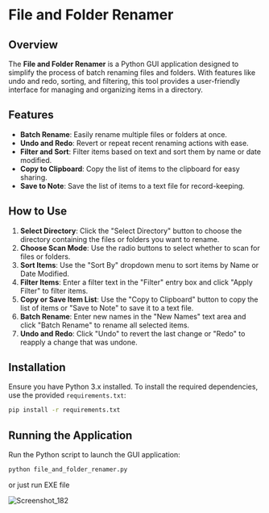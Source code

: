 # File and Folder Renamer

## Overview

The **File and Folder Renamer** is a Python GUI application designed to simplify the process of batch renaming files and folders. With features like undo and redo, sorting, and filtering, this tool provides a user-friendly interface for managing and organizing items in a directory.

## Features

- **Batch Rename**: Easily rename multiple files or folders at once.
- **Undo and Redo**: Revert or repeat recent renaming actions with ease.
- **Filter and Sort**: Filter items based on text and sort them by name or date modified.
- **Copy to Clipboard**: Copy the list of items to the clipboard for easy sharing.
- **Save to Note**: Save the list of items to a text file for record-keeping.

## How to Use

1. **Select Directory**: Click the "Select Directory" button to choose the directory containing the files or folders you want to rename.
2. **Choose Scan Mode**: Use the radio buttons to select whether to scan for files or folders.
3. **Sort Items**: Use the "Sort By" dropdown menu to sort items by Name or Date Modified.
4. **Filter Items**: Enter a filter text in the "Filter" entry box and click "Apply Filter" to filter items.
5. **Copy or Save Item List**: Use the "Copy to Clipboard" button to copy the list of items or "Save to Note" to save it to a text file.
6. **Batch Rename**: Enter new names in the "New Names" text area and click "Batch Rename" to rename all selected items.
7. **Undo and Redo**: Click "Undo" to revert the last change or "Redo" to reapply a change that was undone.

## Installation

Ensure you have Python 3.x installed. To install the required dependencies, use the provided `requirements.txt`:

```bash
pip install -r requirements.txt
```

## Running the Application

Run the Python script to launch the GUI application:

```bash
python file_and_folder_renamer.py
```

or just run EXE file

![Screenshot_182](https://github.com/user-attachments/assets/0f9d33bc-068c-4e04-91b7-2dd02a8356ef)

